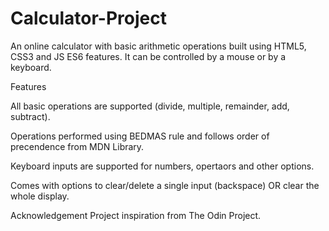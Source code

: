 # Calculator-Project

An online calculator with basic arithmetic operations built using HTML5, CSS3 and JS ES6 features. It can be controlled by a mouse or by a keyboard.

Features

All basic operations are supported (divide, multiple, remainder, add, subtract).

Operations performed using BEDMAS rule and follows order of precendence from MDN Library.

Keyboard inputs are supported for numbers, opertaors and other options.

Comes with options to clear/delete a single input (backspace) OR clear the whole display.

Acknowledgement
Project inspiration from The Odin Project.
